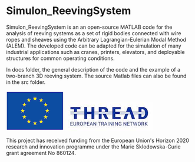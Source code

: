 # Simulon_ReevingSystem

Simulon_ReevingSystem is an an open-source MATLAB code for the analysis of reeving systems as a set of rigid bodies connected with wire ropes and sheaves using the Arbitrary Lagrangian-Eulerian Modal Method (ALEM). The developed code can be adapted for the simulation of many industrial applications such as cranes, printers, elevators, and deployable structures for common operating conditions. 

In docs folder, the general description of the code and the example of a two-branch 3D reeving system. The source Matlab files can also be found in the src folder.

![This is an image](https://github.com/THREAD-2-3/.github/blob/main/profile/flag_yellow.png)
![This is an image](https://github.com/THREAD-2-3/.github/blob/main/profile/thread-logo.jpg) 

This project has received funding from the European Union's Horizon 2020 research and innovation programme under the Marie Sklodowska-Curie grant agreement No 860124. 
